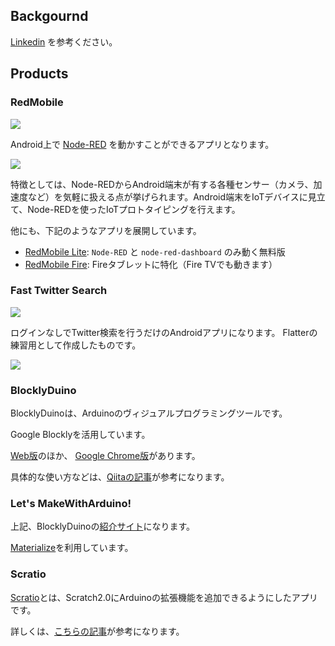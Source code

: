 ## Backgournd

[Linkedin](https://www.linkedin.com/in/okhiroyuki) を参考ください。

## Products

### RedMobile

[![](https://img.youtube.com/vi/Xoe5Hf9Janw/0.jpg)](https://www.youtube.com/watch?v=Xoe5Hf9Janw)

Android上で [Node-RED](https://nodered.org/) を動かすことができるアプリとなります。

[![](https://lh3.googleusercontent.com/cjsqrWQKJQp9RFO7-hJ9AfpKzbUb_Y84vXfjlP0iRHBvladwAfXih984olktDhPnFqyZ0nu9A5jvFwOEQPXzv7hr3ce3QVsLN8kQ2Ao=s0)](https://play.google.com/store/apps/details?id=com.okhiroyuki.redmobile)

特徴としては、Node-REDからAndroid端末が有する各種センサー（カメラ、加速度など）を気軽に扱える点が挙げられます。Android端末をIoTデバイスに見立て、Node-REDを使ったIoTプロトタイピングを行えます。

他にも、下記のようなアプリを展開しています。

- [RedMobile Lite](https://play.google.com/store/apps/details?id=com.okhiroyuki.redmobilelite): `Node-RED` と `node-red-dashboard` のみ動く無料版
- [RedMobile Fire](https://www.amazon.co.jp/%E5%B2%A1%E7%94%B0%E8%A3%95%E8%A1%8C-RedMobile-Fire/dp/B07QM3GNCD): Fireタブレットに特化（Fire TVでも動きます）

### Fast Twitter Search

[![](https://img.youtube.com/vi/nFbtJXX06BA/0.jpg)](https://www.youtube.com/watch?v=nFbtJXX06BA)

ログインなしでTwitter検索を行うだけのAndroidアプリになります。
Flatterの練習用として作成したものです。

[![](https://lh3.googleusercontent.com/cjsqrWQKJQp9RFO7-hJ9AfpKzbUb_Y84vXfjlP0iRHBvladwAfXih984olktDhPnFqyZ0nu9A5jvFwOEQPXzv7hr3ce3QVsLN8kQ2Ao=s0)](https://play.google.com/store/apps/details?id=com.okhiroyuki.twitter_search)

### BlocklyDuino

BlocklyDuinoは、Arduinoのヴィジュアルプログラミングツールです。

Google Blocklyを活用しています。

[Web版](http://code.makewitharduino.com/)のほか、 [Google Chrome版](https://chrome.google.com/webstore/detail/blocklyduino-editor/ohncgafccgdbigbbikgkfbkiebahihmb?hl=ja)があります。

具体的な使い方などは、[Qiitaの記事](https://qiita.com/okhiroyuki/items/f6ed9a78a41612e8ec08)が参考になります。

### Let's MakeWithArduino!

上記、BlocklyDuinoの[紹介サイト](http://lets.makewitharduino.com/)になります。

[Materialize](https://materializecss.com/)を利用しています。

### Scratio

[Scratio](https://github.com/makewitharduino/Scratio)とは、Scratch2.0にArduinoの拡張機能を追加できるようにしたアプリです。

詳しくは、[こちらの記事](http://lets.makewitharduino.com/sample/scratch/index.html)が参考になります。
